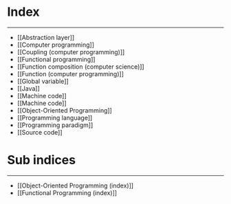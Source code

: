 # Index
---
- [[Abstraction layer]]
- [[Computer programming]]
- [[Coupling (computer programming)]]
- [[Functional programming]]
- [[Function composition (computer science)]]
- [[Function (computer programming)]]
- [[Global variable]]
- [[Java]]
- [[Machine code]]
- [[Machine code]]
- [[Object-Oriented Programming]]
- [[Programming language]]
- [[Programming paradigm]]
- [[Source code]]

# Sub indices
---
- [[Object-Oriented Programming (index)]]
- [[Functional Programming (index)]]